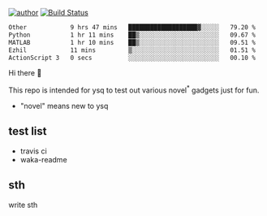 [![author](https://img.shields.io/badge/author-ysq-green)](https://github.com/Yang-Shiqin)
[![Build Status](https://app.travis-ci.com/Yang-Shiqin/testall.svg?branch=main)](https://app.travis-ci.com/Yang-Shiqin/testall)

<!--START_SECTION:waka-->

```txt
Other            9 hrs 47 mins   ███████████████████▓░░░░░   79.20 %
Python           1 hr 11 mins    ██▒░░░░░░░░░░░░░░░░░░░░░░   09.67 %
MATLAB           1 hr 10 mins    ██▒░░░░░░░░░░░░░░░░░░░░░░   09.51 %
Ezhil            11 mins         ▒░░░░░░░░░░░░░░░░░░░░░░░░   01.51 %
ActionScript 3   0 secs          ░░░░░░░░░░░░░░░░░░░░░░░░░   00.10 %
```

<!--END_SECTION:waka-->

Hi there 👋

This repo is intended for ysq to test out various novel<sup>*</sup> gadgets just for fun.

- "novel" means new to ysq

## test list
- travis ci
- waka-readme


## sth
write sth

